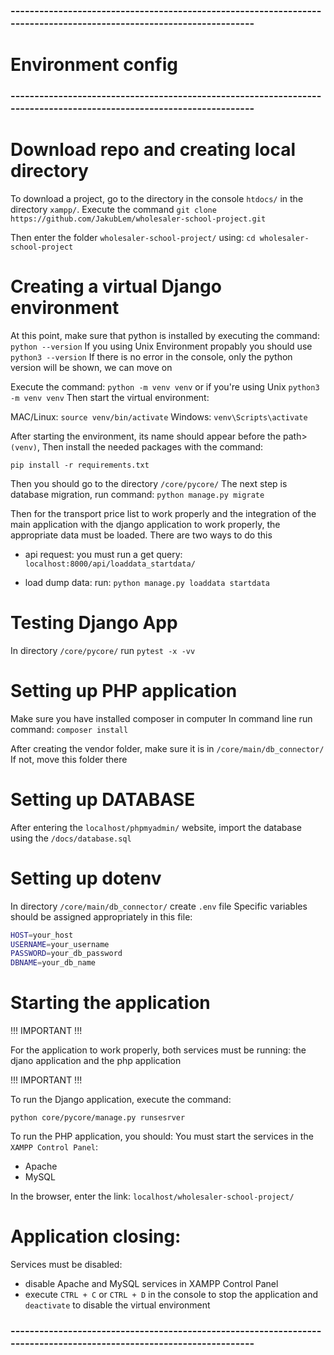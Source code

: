 ### --------------------------------------------------------------------------------------------------------------------
# Environment config
### --------------------------------------------------------------------------------------------------------------------


# Download repo and creating local directory

To download a project, go to the directory in the console `htdocs/` in the directory `xampp/`.
Execute the command `git clone https://github.com/JakubLem/wholesaler-school-project.git`

Then enter the folder `wholesaler-school-project/` using: 
```cd wholesaler-school-project```

# Creating a virtual Django environment

At this point, make sure that python is installed by executing the command: `python --version`
If you using Unix Environment propably you should use `python3 --version`
If there is no error in the console, only the python version will be shown, we can move on

Execute the command: `python -m venv venv` or if you're using Unix `python3 -m venv venv`
Then start the virtual environment:

MAC/Linux: `source venv/bin/activate`
Windows: `venv\Scripts\activate`

After starting the environment, its name should appear before the path> `(venv)`, 
Then install the needed packages with the command:

`pip install -r requirements.txt`

Then you should go to the directory `/core/pycore/`
The next step is database migration, run command: `python manage.py migrate`

Then for the transport price list to work properly and the integration of the main application with the django application to work properly, the appropriate data must be loaded. There are two ways to do this

- api request:
you must run a get query: `localhost:8000/api/loaddata_startdata/`


- load dump data: 
run: `python manage.py loaddata startdata`

# Testing Django App

In directory `/core/pycore/` run `pytest -x -vv`

# Setting up PHP application

Make sure you have installed composer in computer
In command line run command: `composer install`

After creating the vendor folder, make sure it is in `/core/main/db_connector/`
If not, move this folder there

# Setting up DATABASE

After entering the `localhost/phpmyadmin/` website, import the database using the `/docs/database.sql`

# Setting up dotenv

In directory `/core/main/db_connector/` create `.env` file
Specific variables should be assigned appropriately in this file:

```bash
HOST=your_host
USERNAME=your_username
PASSWORD=your_db_password
DBNAME=your_db_name
```

# Starting the application

!!! IMPORTANT !!!

For the application to work properly, both services must be running: the djano application and the php application

!!! IMPORTANT !!!

To run the Django application, execute the command:

`python core/pycore/manage.py runsesrver`

To run the PHP application, you should:
You must start the services in the `XAMPP Control Panel`:
- Apache
- MySQL

In the browser, enter the link: `localhost/wholesaler-school-project/`

# Application closing:

Services must be disabled:
- disable Apache and MySQL services in XAMPP Control Panel
- execute `CTRL + C` or `CTRL + D` in the console to stop the application and `deactivate` to disable the virtual environment

### --------------------------------------------------------------------------------------------------------------------
